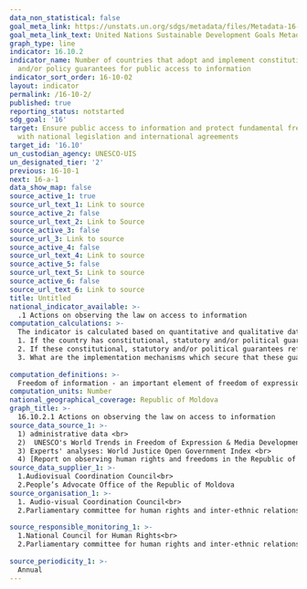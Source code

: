 ```yaml
---
data_non_statistical: false
goal_meta_link: https://unstats.un.org/sdgs/metadata/files/Metadata-16-10-02.pdf
goal_meta_link_text: United Nations Sustainable Development Goals Metadata (pdf 1361kB)
graph_type: line
indicator: 16.10.2
indicator_name: Number of countries that adopt and implement constitutional, statutory
  and/or policy guarantees for public access to information
indicator_sort_order: 16-10-02
layout: indicator
permalink: /16-10-2/
published: true
reporting_status: notstarted
sdg_goal: '16'
target: Ensure public access to information and protect fundamental freedoms, in accordance
  with national legislation and international agreements
target_id: '16.10'
un_custodian_agency: UNESCO-UIS
un_designated_tier: '2'
previous: 16-10-1
next: 16-a-1
data_show_map: false
source_active_1: true
source_url_text_1: Link to source
source_active_2: false
source_url_text_2: Link to Source
source_active_3: false
source_url_3: Link to source
source_active_4: false
source_url_text_4: Link to source
source_active_5: false
source_url_text_5: Link to source
source_active_6: false
source_url_text_6: Link to source
title: Untitled
national_indicator_available: >-
  .1 Actions on observing the law on access to information
computation_calculations: >-
  The indicator is calculated based on quantitative and qualitative data, which are generated based on analysis of existing studies (such as: UNESCO reports regarding the world trends in freedom of expression and media development, etc.), administrative data, experts' analyses (for instance: World Justice Index of Open Government), etc. The following key variables will be evaluated:<br> 
  1. If the country has constitutional, statutory and/or political guarantees for public access to information?<br> 
  2. If these constitutional, statutory and/or political guarantees reflect the well-known international agreements (for instance, Universal Declaration of Human Rights, International Covenant on Civil and Political Rights, etc.)?<br> 
  3. What are the implementation mechanisms which secure that these guarantees operate in an optimal way?<br> 
  
computation_definitions: >-
  Freedom of information - an important element of freedom of expression, which includes the right to receive, as well as to distribute information, opinions, ideas, being a general desideratum at the international level. Public authorities, according to the held mandates, are obliged to ensure the correct information of citizens about the public matters and problems of personal interest. The adequate regime of freedom of information is a vital aspect of the activity of an open government and society democratization. Only when there is a free exchange of information, accountability may be ensured, corruption may be avoided at the power levels, and the right of the citizens to know may be met.
computation_units: Number
national_geographical_coverage: Republic of Moldova
graph_title: >-
  16.10.2.1 Actions on observing the law on access to information 
source_data_source_1: >-
  1) administrative data <br> 
  2)  UNESCO's World Trends in Freedom of Expression & Media Development reports, etc.;<br> 
  3) Experts' analyses: World Justice Open Government Index <br> 
  4) [Report on observing human rights and freedoms in the Republic of Moldova in  2018](http://ombudsman.md/wp-content/uploads/2019/03/RAPRT18RORED.pdf) - People's Advocate.
source_data_supplier_1: >-
  1.Audiovisual Coordination Council<br> 
  2.People’s Advocate Office of the Republic of Moldova
source_organisation_1: >-
  1. Audio-visual Coordination Council<br> 
  2.Parliamentary committee for human rights and inter-ethnic relations<br> 
  
source_responsible_monitoring_1: >-
  1.National Council for Human Rights<br> 
  2.Parliamentary committee for human rights and inter-ethnic relations<br> 
  
source_periodicity_1: >-
  Annual
---
```

